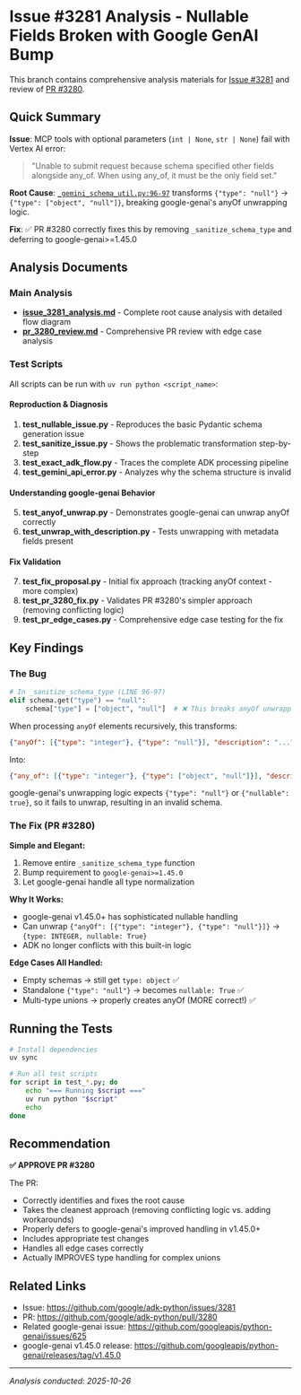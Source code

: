 # Issue #3281 Analysis - Nullable Fields Broken with Google GenAI Bump

This branch contains comprehensive analysis materials for [Issue #3281](https://github.com/google/adk-python/issues/3281) and review of [PR #3280](https://github.com/google/adk-python/pull/3280).

## Quick Summary

**Issue**: MCP tools with optional parameters (`int | None`, `str | None`) fail with Vertex AI error:
> "Unable to submit request because schema specified other fields alongside any_of. When using any_of, it must be the only field set."

**Root Cause**: [`_gemini_schema_util.py:96-97`](src/google/adk/tools/_gemini_schema_util.py#L96-L97) transforms `{"type": "null"}` → `{"type": ["object", "null"]}`, breaking google-genai's anyOf unwrapping logic.

**Fix**: ✅ PR #3280 correctly fixes this by removing `_sanitize_schema_type` and deferring to google-genai>=1.45.0

## Analysis Documents

### Main Analysis
- **[issue_3281_analysis.md](issue_3281_analysis.md)** - Complete root cause analysis with detailed flow diagram
- **[pr_3280_review.md](pr_3280_review.md)** - Comprehensive PR review with edge case analysis

### Test Scripts

All scripts can be run with `uv run python <script_name>`:

#### Reproduction & Diagnosis
1. **test_nullable_issue.py** - Reproduces the basic Pydantic schema generation issue
2. **test_sanitize_issue.py** - Shows the problematic transformation step-by-step
3. **test_exact_adk_flow.py** - Traces the complete ADK processing pipeline
4. **test_gemini_api_error.py** - Analyzes why the schema structure is invalid

#### Understanding google-genai Behavior
5. **test_anyof_unwrap.py** - Demonstrates google-genai can unwrap anyOf correctly
6. **test_unwrap_with_description.py** - Tests unwrapping with metadata fields present

#### Fix Validation
7. **test_fix_proposal.py** - Initial fix approach (tracking anyOf context - more complex)
8. **test_pr_3280_fix.py** - Validates PR #3280's simpler approach (removing conflicting logic)
9. **test_pr_edge_cases.py** - Comprehensive edge case testing for the fix

## Key Findings

### The Bug
```python
# In _sanitize_schema_type (LINE 96-97)
elif schema.get("type") == "null":
    schema["type"] = ["object", "null"]  # ❌ This breaks anyOf unwrapping!
```

When processing `anyOf` elements recursively, this transforms:
```json
{"anyOf": [{"type": "integer"}, {"type": "null"}], "description": "..."}
```
Into:
```json
{"any_of": [{"type": "integer"}, {"type": ["object", "null"]}], "description": "..."}
```

google-genai's unwrapping logic expects `{"type": "null"}` or `{"nullable": true}`, so it fails to unwrap, resulting in an invalid schema.

### The Fix (PR #3280)

**Simple and Elegant:**
1. Remove entire `_sanitize_schema_type` function
2. Bump requirement to `google-genai>=1.45.0`
3. Let google-genai handle all type normalization

**Why It Works:**
- google-genai v1.45.0+ has sophisticated nullable handling
- Can unwrap `{"anyOf": [{"type": "integer"}, {"type": "null"}]}` → `{type: INTEGER, nullable: True}`
- ADK no longer conflicts with this built-in logic

**Edge Cases All Handled:**
- Empty schemas → still get `type: object` ✅
- Standalone `{"type": "null"}` → becomes `nullable: True` ✅
- Multi-type unions → properly creates anyOf (MORE correct!) ✅

## Running the Tests

```bash
# Install dependencies
uv sync

# Run all test scripts
for script in test_*.py; do
    echo "=== Running $script ==="
    uv run python "$script"
    echo
done
```

## Recommendation

**✅ APPROVE PR #3280**

The PR:
- Correctly identifies and fixes the root cause
- Takes the cleanest approach (removing conflicting logic vs. adding workarounds)
- Properly defers to google-genai's improved handling in v1.45.0+
- Includes appropriate test changes
- Handles all edge cases correctly
- Actually IMPROVES type handling for complex unions

## Related Links

- Issue: https://github.com/google/adk-python/issues/3281
- PR: https://github.com/google/adk-python/pull/3280
- Related google-genai issue: https://github.com/googleapis/python-genai/issues/625
- google-genai v1.45.0 release: https://github.com/googleapis/python-genai/releases/tag/v1.45.0

---

*Analysis conducted: 2025-10-26*
